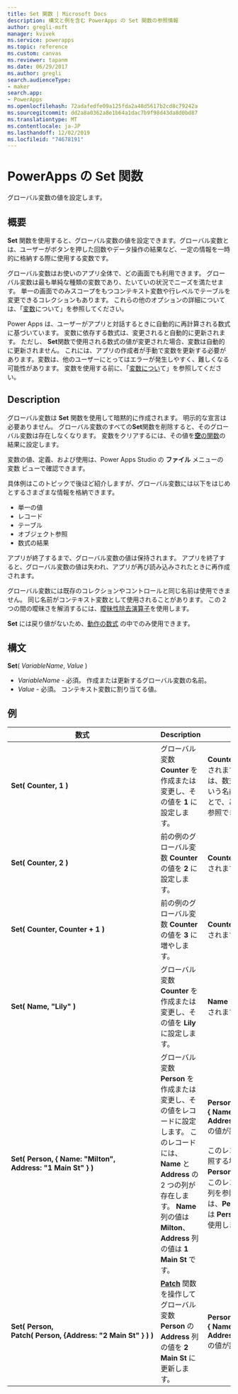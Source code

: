```yaml
---
title: Set 関数 | Microsoft Docs
description: 構文と例を含む PowerApps の Set 関数の参照情報
author: gregli-msft
manager: kvivek
ms.service: powerapps
ms.topic: reference
ms.custom: canvas
ms.reviewer: tapanm
ms.date: 06/29/2017
ms.author: gregli
search.audienceType:
- maker
search.app:
- PowerApps
ms.openlocfilehash: 72adafedfe09a125fda2a48d5617b2cd8c79242a
ms.sourcegitcommit: dd2a8a0362a8e1b64a1dac7b9f98d43da8d0bd87
ms.translationtype: MT
ms.contentlocale: ja-JP
ms.lasthandoff: 12/02/2019
ms.locfileid: "74678191"
---
```

# <a name="set-function-in-powerapps"></a>PowerApps の Set 関数
グローバル変数の値を設定します。

## <a name="overview"></a>概要
**Set** 関数を使用すると、グローバル変数の値を設定できます。グローバル変数とは、ユーザーがボタンを押した回数やデータ操作の結果など、一定の情報を一時的に格納する際に使用する変数です。  

グローバル変数はお使いのアプリ全体で、どの画面でも利用できます。 グローバル変数は最も単純な種類の変数であり、たいていの状況でニーズを満たせます。 単一の画面でのみスコープをもつコンテキスト変数や行レベルでテーブルを変更できるコレクションもあります。 これらの他のオプションの詳細については、「[変数](../working-with-variables.md)について」を参照してください。

Power Apps は、ユーザーがアプリと対話するときに自動的に再計算される数式に基づいています。 変数に依存する数式は、変更されると自動的に更新されます。 ただし、 **Set**関数で使用される数式の値が変更された場合、変数は自動的に更新されません。 これには、アプリの作成者が手動で変数を更新する必要があります。変数は、他のユーザーにとってはエラーが発生しやすく、難しくなる可能性があります。 変数を使用する前に、「[変数につい](../working-with-variables.md)て」を参照してください。

## <a name="description"></a>Description
グローバル変数は **Set** 関数を使用して暗黙的に作成されます。 明示的な宣言は必要ありません。 グローバル変数のすべての**Set**関数を削除すると、そのグローバル変数は存在しなくなります。 変数をクリアするには、その値を[**空**の関数](function-isblank-isempty.md)の結果に設定します。

変数の値、定義、および使用は、Power Apps Studio の **ファイル** メニューの 変数 ビューで確認できます。

具体例はこのトピックで後ほど紹介しますが、グローバル変数には以下をはじめとするさまざまな情報を格納できます。

* 単一の値
* レコード
* テーブル
* オブジェクト参照
* 数式の結果

アプリが終了するまで、グローバル変数の値は保持されます。  アプリを終了すると、グローバル変数の値は失われ、アプリが再び読み込みされたときに再作成されます。

グローバル変数には既存のコレクションやコントロールと同じ名前は使用できません。  同じ名前がコンテキスト変数として使用されることがあります。  この 2 つの間の曖昧さを解消するには、[曖昧性除去演算子](operators.md#disambiguation-operator)を使用します。

**Set** には戻り値がないため、[動作の数式](../working-with-formulas-in-depth.md) の中でのみ使用できます。

## <a name="syntax"></a>構文
**Set**( *VariableName*, *Value* )

* *VariableName* - 必須。  作成または更新するグローバル変数の名前。
* *Value* - 必須。  コンテキスト変数に割り当てる値。

## <a name="examples"></a>例

| 数式 | Description | 結果 |
| --- | --- | --- |
| **Set(&nbsp;Counter,&nbsp;1&nbsp;)** |グローバル変数 **Counter** を作成または変更し、その値を **1** に設定します。 |**Counter** に値 **1** が設定されます。 この変数は、数式に **Counter** という名前を使用することで、どの画面からでも参照できます。 |
| **Set(&nbsp;Counter,&nbsp;2&nbsp;)** |前の例のグローバル変数 **Counter** の値を **2** に設定します。 |**Counter** に値 **2** が設定されます。 |
| **Set(&nbsp;Counter,&nbsp;Counter + 1&nbsp;)** |前の例のグローバル変数 **Counter** の値を **3** に増やします。 |**Counter** に値 **3** が設定されます。 |
| **Set(&nbsp;Name,&nbsp;"Lily" )** |グローバル変数 **Counter** を作成または変更し、その値を **Lily** に設定します。 |**Name** に値 **Lily** が設定されます。 |
| **Set(&nbsp;Person,&nbsp;{&nbsp;Name:&nbsp;"Milton", Address:&nbsp;"1&nbsp;Main&nbsp;St"&nbsp;} )** |グローバル変数 **Person** を作成または変更し、その値をレコードに設定します。 このレコードには、**Name** と **Address** の 2 つの列が存在します。 **Name** 列の値は **Milton**、**Address** 列の値は **1 Main St** です。 |**Person** にレコード **{&nbsp;Name:&nbsp;"Milton", Address:&nbsp;"1&nbsp;Main&nbsp;St"&nbsp;}** の値が設定されます。<br><br>このレコード全体を参照する場合には、名前 **Person** を使用します。このレコードの個別の列を参照する場合には、**Person.Name** または **Person.Address** を使用します。 |
| **Set(&nbsp;Person, Patch(&nbsp;Person,&nbsp;{Address:&nbsp;"2&nbsp;Main&nbsp;St"&nbsp;}&nbsp;)&nbsp;)** |**[Patch](function-patch.md)** 関数を操作してグローバル変数 **Person** の **Address** 列の値を **2 Main St** に更新します。 |**Person** にレコード **{&nbsp;Name:&nbsp;"Milton", Address:&nbsp;"2&nbsp;Main&nbsp;St"&nbsp;}** の値が設定されます。 |

